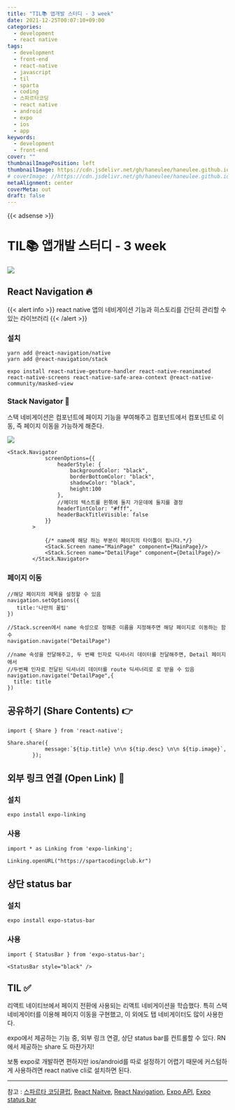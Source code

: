 ```yaml
---
title: "TIL📚 앱개발 스터디 - 3 week"
date: 2021-12-25T00:07:10+09:00
categories:
  - development
  - react native
tags:
  - development
  - front-end
  - react-native
  - javascript
  - til
  - sparta
  - coding
  - 스파르타코딩
  - react native
  - android
  - expo
  - ios
  - app
keywords:
  - development
  - front-end
cover: ""
thumbnailImagePosition: left
thumbnailImage: https://cdn.jsdelivr.net/gh/haneulee/haneulee.github.io/img/post/til/til.png
# coverImage: //https://cdn.jsdelivr.net/gh/haneulee/haneulee.github.io/img/post/hugo/github-site.png
metaAlignment: center
coverMeta: out
draft: false
---
```


<!--toc-->

{{< adsense >}}

# TIL📚 앱개발 스터디 - 3 week

![](https://cdn.jsdelivr.net/gh/haneulee/haneulee.github.io/img/post/til/til.png)

## React Navigation 🔥

{{< alert info >}}
react native 앱의 네비게이션 기능과 히스토리를 간단히 관리할 수 있는 라이브러리
{{< /alert >}}

### 설치

```
yarn add @react-navigation/native
yarn add @react-navigation/stack

expo install react-native-gesture-handler react-native-reanimated react-native-screens react-native-safe-area-context @react-native-community/masked-view
```

### Stack Navigator 📑

스택 네비게이션은 컴포넌트에 페이지 기능을 부여해주고
컴포넌트에서 컴포넌트로 이동, 즉 페이지 이동을 가능하게 해준다.

![](https://cdn.jsdelivr.net/gh/haneulee/haneulee.github.io/img/post/til/stack-navigator.png)

```
<Stack.Navigator
            screenOptions={{
                headerStyle: {
                    backgroundColor: "black",
                    borderBottomColor: "black",
                    shadowColor: "black",
                    height:100
                },
                //헤더의 텍스트를 왼쪾에 둘지 가운데에 둘지를 결정
                headerTintColor: "#fff",
                headerBackTitleVisible: false
            }}
        >

            {/* name에 해당 하는 부분이 페이지의 타이틀이 됩니다.*/}
            <Stack.Screen name="MainPage" component={MainPage}/>
            <Stack.Screen name="DetailPage" component={DetailPage}/>
        </Stack.Navigator>
```

### 페이지 이동

```
//해당 페이지의 제목을 설정할 수 있음
navigation.setOptions({
   title:'나만의 꿀팁'
})

//Stack.screen에서 name 속성으로 정해준 이름을 지정해주면 해당 페이지로 이동하는 함수
navigation.navigate("DetailPage")

//name 속성을 전달해주고, 두 번째 인자로 딕셔너리 데이터를 전달해주면, Detail 페이지에서
//두번째 인자로 전달된 딕셔너리 데이터를 route 딕셔너리로 로 받을 수 있음
navigation.navigate("DetailPage",{
  title: title
})
```

## 공유하기 (Share Contents) 👉

```
import { Share } from 'react-native';

Share.share({
            message:`${tip.title} \n\n ${tip.desc} \n\n ${tip.image}`,
        });
```

## 외부 링크 연결 (Open Link) 🔗

### 설치

```
expo install expo-linking
```

### 사용

```
import * as Linking from 'expo-linking';

Linking.openURL("https://spartacodingclub.kr")
```

## 상단 status bar

### 설치

```
expo install expo-status-bar
```

### 사용

```
import { StatusBar } from 'expo-status-bar';

<StatusBar style="black" />
```

## TIL ✅

리액트 네이티브에서 페이지 전환에 사용되는 리액트 네비게이션을 학습했다.
특히 스택 네비게이터를 이용해 페이지 이동을 구현했고,
이 외에도 탭 네비게이터도 많이 사용한다.

expo에서 제공하는 기능 중,
외부 링크 연결, 상단 status bar를 컨트롤할 수 있다.
RN에서 제공하는 share 도 마찬가지!

보통 expo로 개발하면 편하지만 ios/android를 따로 설정하기 어렵기 때문에
커스텀하게 사용하려면 react native cli로 설치하면 된다.

---

참고 :
[스파르타 코딩클럽](https://spartacodingclub.kr/),
[React Naitve](https://reactnative.dev/),
[React Navigation](https://reactnavigation.org/),
[Expo API](https://docs.expo.dev/versions/latest/?redirected),
[Expo status bar](https://docs.expo.io/versions/latest/sdk/status-bar/)
